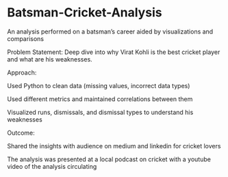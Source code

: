 # Batsman-Cricket-Analysis
An analysis performed on a batsman’s career aided by visualizations and comparisons

Problem Statement: Deep dive into why Virat Kohli is the best cricket player and what are his weaknesses.

Approach: 

Used Python to clean data (missing values, incorrect data types)

Used different metrics and maintained correlations between them

Visualized runs, dismissals, and dismissal types to understand his weaknesses

Outcome:

Shared the insights with audience on medium and linkedin for cricket lovers

The analysis was presented at a local podcast on cricket with a youtube video of the analysis circulating
